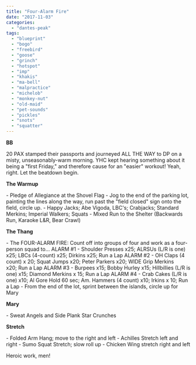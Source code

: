 ```yaml
---
title: "Four-Alarm Fire"
date: "2017-11-03"
categories: 
  - "dantes-peak"
tags: 
  - "blueprint"
  - "bogo"
  - "freebird"
  - "goose"
  - "grinch"
  - "hotspot"
  - "imp"
  - "khakis"
  - "ma-bell"
  - "malpractice"
  - "michelob"
  - "monkey-nut"
  - "old-maid"
  - "pet-sounds"
  - "pickles"
  - "snots"
  - "squatter"
---
```


**BB**

20 PAX stamped their passports and journeyed ALL THE WAY to DP on a misty, unseasonably-warm morning. YHC kept hearing something about it being a "first Friday," and therefore cause for an "easier" workout! Yeah, right. Let the beatdown begin.

**The Warmup**

\- Pledge of Allegiance at the Shovel Flag - Jog to the end of the parking lot, painting the lines along the way, run past the "field closed" sign onto the field, circle up. - Happy Jacks; Abe Vigoda, LBC's; Crabjacks; Standard Merkins; Imperial Walkers; Squats - Mixed Run to the Shelter (Backwards Run, Karaoke L&R, Bear Crawl)

**The Thang**

\- The FOUR-ALARM FIRE: Count off into groups of four and work as a four-person squad to... ALARM #1 - Shoulder Presses x25; ALRSUs (L/R is one) x25; LBCs (4-count) x25; Dirkins x25; Run a Lap ALARM #2 - OH Claps (4 count) x 20; Squat Jumps x20; Peter Parkers x20; WIDE Grip Merkins x20; Run a Lap ALARM #3 - Burpees x15; Bobby Hurley x15; Hillbillies (L/R is one) x15; Diamond Merkins x 15; Run a Lap ALARM #4 - Crab Cakes (L/R is one) x10; Al Gore Hold 60 sec; Am. Hammers (4 count) x10; Irkins x 10; Run a Lap - From the end of the lot, sprint between the islands, circle up for Mary

**Mary**

\- Sweat Angels and Side Plank Star Crunches

**Stretch**

\- Folded Arm Hang; move to the right and left - Achilles Stretch left and right - Sumo Squat Stretch; slow roll up - Chicken Wing stretch right and left

Heroic work, men!
